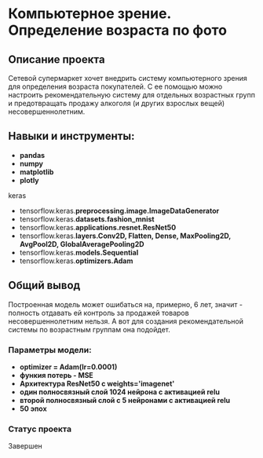 
# Компьютерное зрение. Определение возраста по фото

## Описание проекта

Сетевой супермаркет хочет внедрить систему компьютерного зрения для определения возраста покупателей. С ее помощью можно настроить рекомендательную систему для отдельных возрастных групп и предотвращать продажу алкоголя (и других взрослых вещей) несовершеннолетним.

## Навыки и инструменты:

 - **pandas**
 - **numpy** 
 - **matplotlib**
 - **plotly**

keras

 - tensorflow.keras.**preprocessing.image.ImageDataGenerator**
 - tensorflow.keras.**datasets.fashion_mnist**
 - tensorflow.keras.**applications.resnet.ResNet50**
 - tensorflow.keras.**layers.Conv2D, Flatten, Dense, MaxPooling2D, AvgPool2D, GlobalAveragePooling2D**
 - tensorflow.keras.**models.Sequential**
 - tensorflow.keras.**optimizers.Adam**



## Общий вывод

Построенная модель может ошибаться на, примерно, 6 лет, значит - полность отдавать ей контроль за продажей товаров несовершеннолетним нельзя. А вот для создания рекомендательной системы по возрастным группам она подойдет.

### Параметры модели:
 - **optimizer = Adam(lr=0.0001)**
 - **функия потерь - MSE**
 - **Архитектура ResNet50 с weights='imagenet'**
 - **один полносвязный слой 1024 нейрона с активацией relu**
 - **второй полносвязный слой с 5 нейронами с активацией relu**
 - **50 эпох**

### Статус проекта
Завершен
